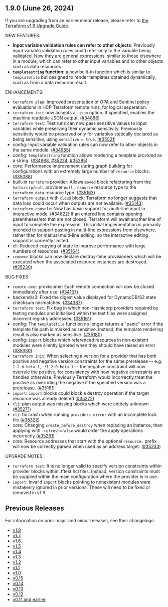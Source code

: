 ## 1.9.0 (June 26, 2024)

If you are upgrading from an earlier minor release, please refer to [the Terraform v1.9 Upgrade Guide](https://developer.hashicorp.com/terraform/language/v1.9.x/upgrade-guides).

NEW FEATURES:

* **Input variable validation rules can refer to other objects**: Previously input variable validation rules could refer only to the variable being validated. Now they are general expressions, similar to those elsewhere in a module, which can refer to other input variables and to other objects such as data resources.
* **`templatestring` function**: a new built-in function which is similar to `templatefile` but designed to render templates obtained dynamically, such as from a data resource result.

ENHANCEMENTS:

* `terraform plan`: Improved presentation of OPA and Sentinel policy evaluations in HCP Terraform remote runs, for logical separation.
* `terraform init` now accepts a `-json` option. If specified, enables the machine readable JSON output. ([#34886](https://github.com/hashicorp/terraform/pull/34886))
* `terraform test`: Test runs can now pass sensitive values to input variables while preserving their dynamic sensitivity. Previously sensitivity would be preserved only for variables statically declared as being sensitive, using `sensitive = true`. ([#35021](https://github.com/hashicorp/terraform/pull/35021))
* config: Input variable validation rules can now refer to other objects in the same module. ([#34955](https://github.com/hashicorp/terraform/pull/34955))
* config: `templatestring` function allows rendering a template provided as a string. ([#34968](https://github.com/hashicorp/terraform/pull/34968), [#35224](https://github.com/hashicorp/terraform/pull/35224), [#35285](https://github.com/hashicorp/terraform/pull/35285))
* core: Performance improvement during graph building for configurations with an extremely large number of `resource` blocks. ([#35088](https://github.com/hashicorp/terraform/pull/35088))
* built-in `terraform` provider: Allows `moved` block refactoring from the `hashicorp/null` provider `null_resource` resource type to the `terraform_data` resource type. ([#35163](https://github.com/hashicorp/terraform/pull/35163))
* `terraform output` with `cloud` block: Terraform no longer suggests that data loss could occur when outputs are not available. ([#35143](https://github.com/hashicorp/terraform/issues/35143))
* `terraform console`: Now has basic support for multi-line input in interactive mode. ([#34822](https://github.com/hashicorp/terraform/pull/34822))
    If an entered line contains opening parentheses/etc that are not closed, Terraform will await another line of input to complete the expression. This initial implementation is primarily intended to support pasting in multi-line expressions from elsewhere, rather than for manual multi-line editing, so the interactive editing support is currently limited.
* cli: Reduced copying of state to improve performance with large numbers of resources. ([#35164](https://github.com/hashicorp/terraform/issues/35164))
* `removed` blocks can now declare destroy-time provisioners which will be executed when the associated resource instances are destroyed. ([#35230](https://github.com/hashicorp/terraform/issues/35230))

BUG FIXES:

* `remote-exec` provisioner: Each remote connection will now be closed immediately after use. ([#34137](https://github.com/hashicorp/terraform/issues/34137))
* backend/s3: Fixed the digest value displayed for DynamoDB/S3 state checksum mismatches. ([#34387](https://github.com/hashicorp/terraform/issues/34387))
* `terraform test`: Fix bug in which non-Hashicorp providers required by testing modules and initialised within the test files were assigned incorrect registry addresses. ([#35161](https://github.com/hashicorp/terraform/issues/35161))
* config: The `templatefile` function no longer returns a "panic" error if the template file path is marked as sensitive. Instead, the template rendering result is also marked as sensitive. ([#35180](https://github.com/hashicorp/terraform/issues/35180))
* config: `import` blocks which referenced resources in non-existent modules were silently ignored when they should have raised an error ([#35330](https://github.com/hashicorp/terraform/issues/35330))
* `terraform init`: When selecting a version for a provider that has both positive and negative version constraints for the same prerelease -- e.g. `1.2.0-beta.1, !1.2.0-beta.1` -- the negative constraint will now overrule the positive, for consistency with how negative constraints are handled otherwise. Previously Terraform would incorrectly treat the positive as overriding the negative if the specified version was a prerelease. ([#35181](https://github.com/hashicorp/terraform/issues/35181))
* `import`: `import` blocks could block a destroy operation if the target resource was already deleted ([#35272](https://github.com/hashicorp/terraform/issues/35272))
* `cli`: plan output was missing blocks which were entirely unknown ([#35271](https://github.com/hashicorp/terraform/issues/35271))
* `cli`: fix crash when running `providers mirror` with an incomplete lock file ([#35322](https://github.com/hashicorp/terraform/issues/35322))
* core: Changing `create_before_destroy` when replacing an instance, then applying with `-refresh=false` would order the apply operations incorrectly ([#35261](https://github.com/hashicorp/terraform/issues/35261))
* core: Resource addresses that start with the optional `resource.` prefix will now be correctly parsed when used as an address target. ([#35333](https://github.com/hashicorp/terraform/issues/35333))

UPGRADE NOTES:

* `terraform test`: It is no longer valid to specify version constraints within provider blocks within .tftest.hcl files. Instead, version constraints must be supplied within the main configuration where the provider is in use.
* `import`: Invalid `import` blocks pointing to nonexistent modules were mistakenly ignored in prior versions. These will need to be fixed or removed in v1.9.

## Previous Releases

For information on prior major and minor releases, see their changelogs:

* [v1.8](https://github.com/hashicorp/terraform/blob/v1.8/CHANGELOG.md)
* [v1.7](https://github.com/hashicorp/terraform/blob/v1.7/CHANGELOG.md)
* [v1.6](https://github.com/hashicorp/terraform/blob/v1.6/CHANGELOG.md)
* [v1.5](https://github.com/hashicorp/terraform/blob/v1.5/CHANGELOG.md)
* [v1.4](https://github.com/hashicorp/terraform/blob/v1.4/CHANGELOG.md)
* [v1.3](https://github.com/hashicorp/terraform/blob/v1.3/CHANGELOG.md)
* [v1.2](https://github.com/hashicorp/terraform/blob/v1.2/CHANGELOG.md)
* [v1.1](https://github.com/hashicorp/terraform/blob/v1.1/CHANGELOG.md)
* [v1.0](https://github.com/hashicorp/terraform/blob/v1.0/CHANGELOG.md)
* [v0.15](https://github.com/hashicorp/terraform/blob/v0.15/CHANGELOG.md)
* [v0.14](https://github.com/hashicorp/terraform/blob/v0.14/CHANGELOG.md)
* [v0.13](https://github.com/hashicorp/terraform/blob/v0.13/CHANGELOG.md)
* [v0.12](https://github.com/hashicorp/terraform/blob/v0.12/CHANGELOG.md)
* [v0.11 and earlier](https://github.com/hashicorp/terraform/blob/v0.11/CHANGELOG.md)
